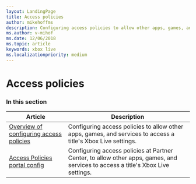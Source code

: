 ```yaml
---
layout: LandingPage
title: Access policies
author: mikehoffms
description: Configuring access policies to allow other apps, games, and services to access a title's Xbox Live settings.
ms.author: v-mihof
ms.date: 12/06/2018
ms.topic: article
keywords: xbox live
ms.localizationpriority: medium
---
```


# Access policies


### In this section

| Article | Description |
|---------|-------------|
| [Overview of configuring access policies](live-access-policies-overview.md) | Configuring access policies to allow other apps, games, and services to access a title's Xbox Live settings. |
| [Access Policies portal config](../../../features/custom-services/access-policies/config/live-access-policies-config-nav.md) | Configuring access policies at Partner Center, to allow other apps, games, and services to access a title's Xbox Live settings. |
